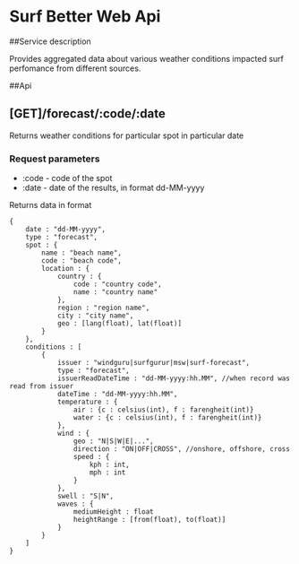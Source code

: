 Surf Better Web Api
===================

##Service description

Provides aggregated data about various weather conditions impacted surf perfomance from different sources.

##Api


## [GET]/forecast/:code/:date

Returns weather conditions for particular spot in particular date

### Request parameters

+ :code - code of the spot
+ :date - date of the results, in format dd-MM-yyyy

Returns data in format

```
{
    date : "dd-MM-yyyy",
    type : "forecast",
    spot : {
        name : "beach name",
        code : "beach code",
        location : {
            country : {
                code : "country code",
                name : "country name"
            },
            region : "region name",
            city : "city name",
            geo : [lang(float), lat(float)]
        }
    },
    conditions : [
        {
            issuer : "windguru|surfgurur|msw|surf-forecast",
            type : "forecast",
            issuerReadDateTime : "dd-MM-yyyy:hh.MM", //when record was read from issuer
            dateTime : "dd-MM-yyyy:hh.MM",
            temperature : {
                air : {c : celsius(int), f : farengheit(int)}
                water : {c : celsius(int), f : farengheit(int)}
            },
            wind : {
                geo : "N|S|W|E|...",
                direction : "ON|OFF|CROSS", //onshore, offshore, cross
                speed : {
                    kph : int,
                    mph : int
                }
            },
            swell : "S|N",
            waves : {
                mediumHeight : float
                heightRange : [from(float), to(float)]
            }
        }
    ]
}
```